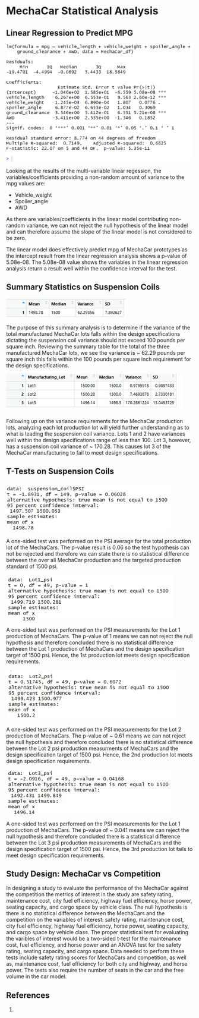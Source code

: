 # MechaCar Statistical Analysis

## Linear Regression to Predict MPG

![Linear Regression to Predict MPG](https://github.com/MattK1454/MechaCar_Statistical_Analysis/blob/main/images/linear_model_analysis.png)

Looking at the results of the multi-variable linear regession, the variables/coefficients providing a non-random amount of variance to the mpg values are:
- Vehicle_weight
- Spoiler_angle
- AWD

As there are variables/coefficients in the linear model contributing non-random variance, we can not reject the null hypothesis of the linear model and can therefore assume the slope of the linear model is not considered to be zero.

The linear model does effectively predict mpg of MechaCar prototypes as the intercept result from the linear regression analysis shows a p-value of 5.08e-08. The 5.08e-08 value shows the variables in the linear regression analysis return a result well within the confidence interval for the test.

## Summary Statistics on Suspension Coils

![Summary Statistics on Suspension - total summary](https://github.com/MattK1454/MechaCar_Statistical_Analysis/blob/main/images/suspension_coil_total_summary.png)

The purpose of this summary analysis is to determine if the variance of the total manufactured MechaCar lots falls within the design specifications dictating the suspension coil variance should not exceed 100 pounds per square inch. Reviewing the summary table for the total of the three manufactured MechaCar lots, we see the variance is ~ 62.29 pounds per square inch thls falls within the 100 pounds per square inch requirement for the design specifications.  

![Summary Statistics on Suspension - lot summary](https://github.com/MattK1454/MechaCar_Statistical_Analysis/blob/main/images/suspension_coil_lot_summary.png)

Following up on the variance requirements for the MechaCar production lots, analyzing each lot production lot will yield further understanding as to what is leading the suspension coil variance. Lots 1 and 2 have variances well within the design specifications range of less than 100. Lot 3, however, has a suspension coil variance of ~ 170.28. This causes lot 3 of the MechaCar manufacturing to fail to meet design specifications.

## T-Tests on Suspension Coils

![Total lot t-test](https://github.com/MattK1454/MechaCar_Statistical_Analysis/blob/main/images/total_manufactured_psi_test.png)

A one-sided test was performed on the PSI average for the total production lot of the MechaCars. The p-value result is 0.06 so the test hypothesis can not be rejected and therefore we can state there is no statistical difference between the over all MechaCar production and the targeted production standard of 1500 psi.

![Lot 1 t-test](https://github.com/MattK1454/MechaCar_Statistical_Analysis/blob/main/images/Lot1_psi_t_test.png)

A one-sided test was performed on the PSI measurements for the Lot 1 production of MechaCars. The p-value of 1 means we can not reject the null hypothesis and therefore concluded there is no statistical difference between the Lot 1 production of MechaCars and the design specification target of 1500 psi. Hence, the 1st production lot meets design specification requirements.

![Lot 2 t-test](https://github.com/MattK1454/MechaCar_Statistical_Analysis/blob/main/images/Lot2_psi_t_test.png)

A one-sided test was performed on the PSI measurements for the Lot 2 production of MechaCars. The p-value of ~ 0.61 means we can not reject the null hypothesis and therefore concluded there is no statistical difference between the Lot 2 psi production measurments of MechaCars and the design specification target of 1500 psi. Hence, the 2nd production lot meets design specification requirements.

![Lot 3 t-test](https://github.com/MattK1454/MechaCar_Statistical_Analysis/blob/main/images/Lot3_psi_t_test.png)

A one-sided test was performed on the PSI measurements for the Lot 1 production of MechaCars. The p-value of ~ 0.041 means we can reject the null hypothesis and therefore concluded there is a statistical difference between the Lot 3 psi production measurements of MechaCars and the design specification target of 1500 psi. Hence, the 3rd production lot fails to meet design specification requirements.

## Study Design: MechaCar vs Competition

In designing a study to evaluate the performance of the MechaCar against the competition the metrics of interest in the study are safety rating, maintenance cost, city fuel efficiency, highway fuel efficiency, horse power, seating capacity, and cargo space by vehicle class. The null hypothesis is there is no statistical difference between the MechaCars and the competition on the variables of interest: safety rating, maintenance cost, city fuel efficiency, highway fuel efficiency, horse power, seating capacity, and cargo space by vehicle class. The proper statistical test for evaluating the varibles of interest would be a two-sided t-test for the maintenance cost, fuel efficiency, and horse power and an ANOVA test for the safety rating, seating capacity, and cargo space. Data needed to perform these tests include safety rating scores for MechaCars and competition, as well as, maintenance cost, fuel efficiency for both city and highway, and horse power. The tests also require the number of seats in the car and the free volume in the car model.

## References
1. 
